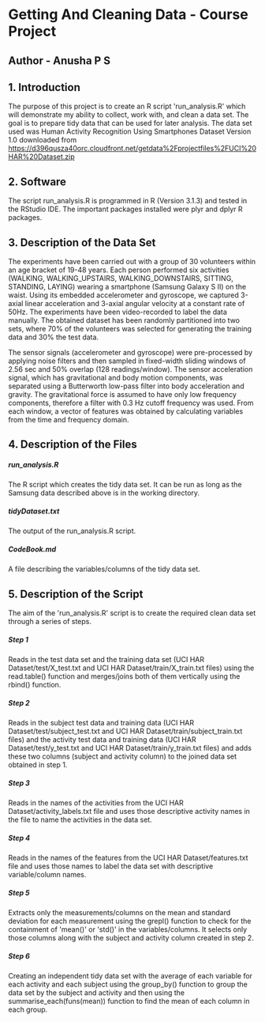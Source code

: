 # Getting And Cleaning Data - Course Project

## Author - Anusha P S

## 1. Introduction 
The purpose of this project is to create an R script 'run_analysis.R' which will demonstrate my ability to collect, work with, and clean a data set. The goal is to prepare tidy data that can be used for later analysis. The data set used was Human Activity Recognition Using Smartphones Dataset Version 1.0 downloaded from https://d396qusza40orc.cloudfront.net/getdata%2Fprojectfiles%2FUCI%20HAR%20Dataset.zip 

## 2. Software
The script run_analysis.R is programmed in R (Version 3.1.3) and tested in the RStudio IDE. The important packages installed were plyr and dplyr R packages.

## 3. Description of the Data Set
The experiments have been carried out with a group of 30 volunteers within an age bracket of 19-48 years. Each person performed six activities (WALKING, WALKING_UPSTAIRS, WALKING_DOWNSTAIRS, SITTING, STANDING, LAYING) wearing a smartphone (Samsung Galaxy S II) on the waist. Using its embedded accelerometer and gyroscope, we captured 3-axial linear acceleration and 3-axial angular velocity at a constant rate of 50Hz. The experiments have been video-recorded to label the data manually. The obtained dataset has been randomly partitioned into two sets, where 70% of the volunteers was selected for generating the training data and 30% the test data. 

The sensor signals (accelerometer and gyroscope) were pre-processed by applying noise filters and then sampled in fixed-width sliding windows of 2.56 sec and 50% overlap (128 readings/window). The sensor acceleration signal, which has gravitational and body motion components, was separated using a Butterworth low-pass filter into body acceleration and gravity. The gravitational force is assumed to have only low frequency components, therefore a filter with 0.3 Hz cutoff frequency was used. From each window, a vector of features was obtained by calculating variables from the time and frequency domain.

## 4. Description of the Files
##### run_analysis.R
The R script which creates the tidy data set. It can be run as long as the Samsung data described above is in the working directory.
##### tidyDataset.txt
The output of the run_analysis.R script.
##### CodeBook.md
A file describing the variables/columns of the tidy data set.

## 5. Description of the Script
The aim of the 'run_analysis.R' script is to create the required clean data set through a series of steps.
##### Step 1
Reads in the test data set and the training data set (UCI HAR Dataset/test/X_test.txt and UCI HAR Dataset/train/X_train.txt files) using the read.table() function and merges/joins both of them vertically using the rbind() function.
##### Step 2
Reads in the subject test data and training data (UCI HAR Dataset/test/subject_test.txt and UCI HAR Dataset/train/subject_train.txt files) and the activity test data and training data (UCI HAR Dataset/test/y_test.txt and UCI HAR Dataset/train/y_train.txt files) and adds these two columns (subject and activity column) to the joined data set obtained in step 1.
##### Step 3
Reads in the names of the activities from the UCI HAR Dataset/activity_labels.txt file and uses those descriptive activity names in the file to name the activities in the data set.
##### Step 4
Reads in the names of the features from the UCI HAR Dataset/features.txt file and uses those names to label the data set with descriptive variable/column names.
##### Step 5
Extracts only the measurements/columns on the mean and standard deviation for each measurement using the grepl() function to check for the containment of 'mean()' or 'std()' in the variables/columns. It selects only those columns along with the subject and activity column created in step 2.
##### Step 6
Creating an independent tidy data set with the average of each variable for each activity and each subject using the group_by() function to group the data set by the subject and activity and then using the summarise_each(funs(mean)) function to find the mean of each column in each group.
